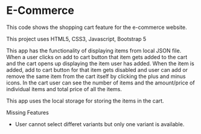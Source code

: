 # E-Commerce
This code shows the shopping cart feature for the e-commerce website.

This project uses HTML5, CSS3, Javascript, Bootstrap 5

This app has the functionality of displaying items from local JSON file.
When a user clicks on add to cart button that item gets added to the cart and the cart opens up
displaying the item user has added. When the item is added, add to cart button for that item gets
disabled and user can add or remove the same item from the cart itself by clicking the plus and minus icons.
In the cart user can see the number of items and the amount/price of individual items and total
price of all the items.

This app uses the local storage for storing the items in the cart.

Missing Features

- User cannot select differet variants but only one variant is available.
